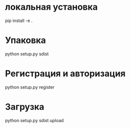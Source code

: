 # локальная установка
pip install -e .

# Упаковка 
python setup.py sdist

# Регистрация и авторизация
python setup.py register

# Загрузка
python setup.py sdist upload
